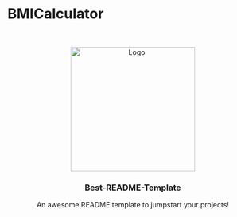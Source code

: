 # BMICalculator

<!-- PROJECT LOGO -->
<br />
<p align="center">
   <img src="ScreenShot/icon.png" alt="Logo" width="250" height="250">
  <h3 align="center">Best-README-Template</h3>

  <p align="center">
    An awesome README template to jumpstart your projects!
  </p>
</p>
